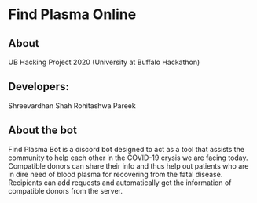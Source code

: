# Find Plasma Online

## About

UB Hacking Project 2020 (University at Buffalo Hackathon)

## Developers:

Shreevardhan Shah
Rohitashwa Pareek

## About the bot

Find Plasma Bot is a discord bot designed to act as a tool that assists the community to help each other in the COVID-19 crysis we are facing today. Compatible donors can share their info and thus help out patients who are in dire need of blood plasma for recovering from the fatal disease. Recipients can add requests and automatically get the information of compatible donors from the server.
